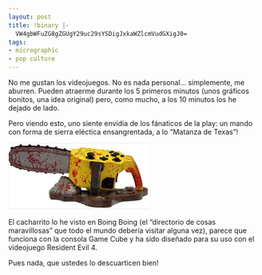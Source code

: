 ```yaml
---
layout: post
title: !binary |-
  VW4gbWFuZG8gZGUgY29uc29sYSDigJxkaWZlcmVudGXigJ0=
tags:
- micrographic
- pop culture
---
```

No me gustan los videojuegos. No es nada personal… simplemente, me aburren. Pueden atraerme durante los 5 primeros minutos (unos gráficos bonitos, una idea original) pero, como mucho, a los 10 minutos los he dejado de lado.

Pero viendo esto, uno siente envidia de los fánaticos de la play: un mando con forma de sierra eléctica ensangrentada, a lo “Matanza de Texas”!

<img src="/images/157.jpg" />

El cacharrito lo he visto en Boing Boing (el “directorio de cosas maravillosas” que todo el mundo debería visitar alguna vez), parece que funciona con la consola Game Cube y ha sido diseñado para su uso con el videojuego Resident Evil 4.

Pues nada, que ustedes lo descuarticen bien!
